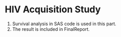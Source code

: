 # HIV Acquisition Study
1. Survival analysis in SAS code is used in this part.
2. The result is included in FinalReport.

